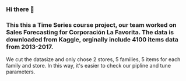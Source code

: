 ### Hi there 👋

<!--
**gchai123/gchai123** is a ✨ _special_ ✨ repository because its `README.md` (this file) appears on your GitHub profile.

Here are some ideas to get you started:
-->
### This this a Time Series course project, our team worked on Sales Forecasting for  Corporación La Favorita. The data is downloaded from Kaggle, orginally include 4100 items data from 2013-2017.
We cut the datasize and only chose 2 stores, 5 families, 5 items for each family and store. In this way, it's easier to check our pipline and tune parameters. 


